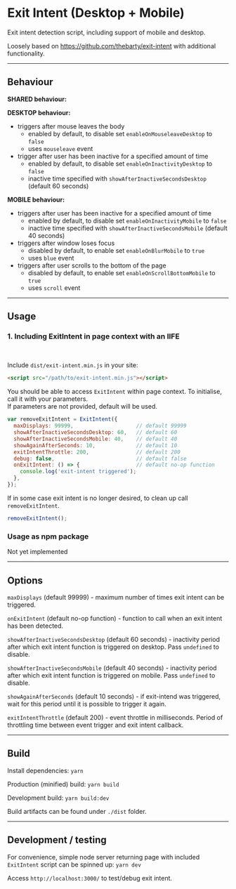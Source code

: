 # Exit Intent (Desktop + Mobile)

Exit intent detection script, including support of mobile and desktop.

Loosely based on https://github.com/thebarty/exit-intent with additional functionality.

<hr />

## Behaviour

**SHARED behaviour:**



**DESKTOP behaviour:**

- triggers after mouse leaves the body
  - enabled by default, to disable set `enableOnMouseleaveDesktop` to `false`
  - uses `mouseleave` event
- trigger after user has been inactive for a specified amount of time
  - enabled by default, to disable set `enableOnInactivityDesktop` to `false`
  - inactive time specified with `showAfterInactiveSecondsDesktop` (default 60 seconds)

**MOBILE behaviour:**

- triggers after user has been inactive for a specified amount of time
  - enabled by default, to disable set `enableOnInactivityMobile` to `false`
  - inactive time specified with `showAfterInactiveSecondsMobile` (default 40 seconds)
- triggers after window loses focus
  - disabled by default, to enable set `enableOnBlurMobile` to `true`
  - uses `blue` event
- triggers after user scrolls to the bottom of the page
  - disabled by default, to enable set `enableOnScrollBottomMobile` to `true`
  - uses `scroll` event

<hr />

## Usage

### 1. Including ExitIntent in page context with an IIFE

<br />

Include `dist/exit-intent.min.js` in your site:

```html
<script src="/path/to/exit-intent.min.js"></script>
```

You should be able to access `ExitIntent` within page context. To initialise, call it with your parameters.  
If parameters are not provided, default will be used.

```js
var removeExitIntent = ExitIntent({
  maxDisplays: 99999,                    // default 99999
  showAfterInactiveSecondsDesktop: 60,   // default 60
  showAfterInactiveSecondsMobile: 40,    // default 40
  showAgainAfterSeconds: 10,             // default 10
  exitIntentThrottle: 200,               // default 200
  debug: false,                          // default false
  onExitIntent: () => {                  // default no-op function
    console.log('exit-intent triggered');
  },
});
```

If in some case exit intent is no longer desired, to clean up call `removeExitIntent`.

```js
removeExitIntent();
```

### Usage as npm package

Not yet implemented

<hr />

## Options

`maxDisplays` (default 99999) - maximum number of times exit intent can be triggered.

`onExitIntent` (default no-op function) - function to call when an exit intent has been detected.

`showAfterInactiveSecondsDesktop` (default 60 seconds) - inactivity period after which exit intent function is triggered on desktop. Pass `undefined` to disable.

`showAfterInactiveSecondsMobile` (default 40 seconds) - inactivity period after which exit intent function is triggered on mobile. Pass `undefined` to disable.

`showAgainAfterSeconds` (default 10 seconds) - if exit-intend was triggered, wait for this period until it is possible to trigger it again.

`exitIntentThrottle` (default 200) - event throttle in milliseconds. Period of throttling time between event trigger and exit intent callback.

<hr />

## Build

Install dependencies: `yarn`

Production (minified) build: `yarn build`

Development build: `yarn build:dev`

Build artifacts can be found under `./dist` folder.


<hr />

## Development / testing

For convenience, simple node server returning page with included `ExitIntent` script can be spinned up: `yarn dev`

Access `http://localhost:3000/` to test/debug exit intent.